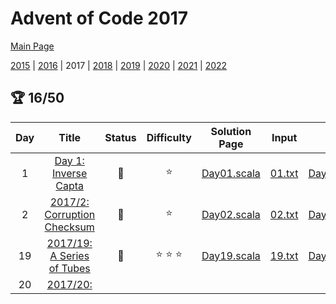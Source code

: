 

# Advent of Code 2017

[Main Page](https://adventofcode.com/2017)

[2015](/src/main/scala/advent_of_scala/2015/README.md) | [2016](/src/main/scala/advent_of_scala/2016/README.md) | 2017 | [2018](/src/main/scala/advent_of_scala/2018/README.md) | [2019](/src/main/scala/advent_of_scala/2019/README.md) | [2020](/src/main/scala/advent_of_scala/2020/README.md) | [2021](/src/main/scala/advent_of_scala/2021/README.md) | [2022](/src/main/scala/advent_of_scala/2022/README.md)

## :trophy: 16/50


| Day | Title | Status | Difficulty | Solution Page | Input | Test Page | Answer | Tags | 
| :---: | :------: | :---: | :---: | :---: | :---: | :---: | :---: | :---: |
| 1 | [Day 1: Inverse Capta](https://adventofcode.com/2017/day/1) | :1st_place_medal: | :star:  | [Day01.scala](/src/main/scala/advent_of_scala/2017/Day01.scala) | [01.txt](/src/main/resources/inputs/2017/01.txt) | [Day01Suite.scala](/src/test/scala/advent_of_scala/2017/Day01Suite.scala) | (1089, 1156) | linked-list |
| 2 | [2017/2: Corruption Checksum](https://adventofcode.com/2017/day/2) | :1st_place_medal: | :star:  | [Day02.scala](/src/main/scala/advent_of_scala/2017/Day02.scala) | [02.txt](/src/main/resources/inputs/2017/02.txt) | [Day02Suite.scala](/src/test/scala/advent_of_scala/2017/Day02Suite.scala) | (32020, 236) | array,arithmetic,checksum |
| 19 | [2017/19: A Series of Tubes](https://adventofcode.com/2017/day/19) | :1st_place_medal: | :star: :star: :star:  | [Day19.scala](/src/main/scala/advent_of_scala/2017/Day19.scala) | [19.txt](/src/main/resources/inputs/2017/19.txt) | [Day19Suite.scala](/src/test/scala/advent_of_scala/2017/Day19Suite.scala) | ("LIWQYKMRP", 16764) | graph,traversal,assymmetric-result |
| 20 | [2017/20: <TITLE>](https://adventofcode.com/2017/day/20) | :1st_place_medal: | :star: :star:  | [Day20.scala](/src/main/scala/advent_of_scala/2017/Day20.scala) | [20.txt](/src/main/resources/inputs/2017/20.txt) | [Day20Suite.scala](/src/test/scala/advent_of_scala/2017/Day20Suite.scala) | (300, 502) | sequence,query |
| 21 | [2017/21: Fractal Art](https://adventofcode.com/2017/day/21) | :1st_place_medal: | :star: :star: :star:  | [Day21.scala](/src/main/scala/advent_of_scala/2017/Day21.scala) | [21.txt](/src/main/resources/inputs/2017/21.txt) | [Day21Suite.scala](/src/test/scala/advent_of_scala/2017/Day21Suite.scala) | (133, 2_221_990) | permutations,transpose,revisit |
| 22 | [2017/22: Sporifica Virus](https://adventofcode.com/2017/day/22) | :1st_place_medal: | :star: :star:  | [Day22.scala](/src/main/scala/advent_of_scala/2017/Day22.scala) | [22.txt](/src/main/resources/inputs/2017/22.txt) | [Day22Suite.scala](/src/test/scala/advent_of_scala/2017/Day22Suite.scala) | (5447, 2_511_705) | game-of-life,slow,rotation |
| 23 | [2017/23: <TITLE>](https://adventofcode.com/2017/day/23) | :1st_place_medal: | :star: :star: :star: :star: :star:  | [Day23.scala](/src/main/scala/advent_of_scala/2017/Day23.scala) | [23.txt](/src/main/resources/inputs/2017/23.txt) | [Day23Suite.scala](/src/test/scala/advent_of_scala/2017/Day23Suite.scala) | (6241, 909) | opcode,reverse-engineering |
| 24 | [2017/24: <TITLE>](https://adventofcode.com/2017/day/24) | :1st_place_medal: | :star: :star:  | [Day24.scala](/src/main/scala/advent_of_scala/2017/Day24.scala) | [24.txt](/src/main/resources/inputs/2017/24.txt) | [Day24Suite.scala](/src/test/scala/advent_of_scala/2017/Day24Suite.scala) | (1656, 1642) | backtrack |
